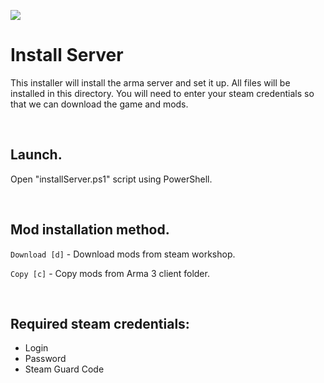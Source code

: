 ![](https://user-images.githubusercontent.com/52146881/80862688-743a3980-8cba-11ea-9eaf-5bc3545e8633.png)

# Install Server
This installer will install the arma server and set it up.
All files will be installed in this directory.
You will need to enter your steam credentials so that we can download the game and mods.

<br>

## Launch.
Open "installServer.ps1" script using PowerShell.

<br>

## Mod installation method.
`Download [d]` - Download mods from steam workshop.

`Copy [c]` - Copy mods from Arma 3 client folder.

<br>

## Required steam credentials:

- Login
- Password
- Steam Guard Code
